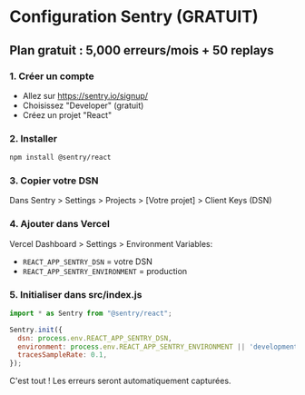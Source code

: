 # Configuration Sentry (GRATUIT)

## Plan gratuit : 5,000 erreurs/mois + 50 replays

### 1. Créer un compte
- Allez sur https://sentry.io/signup/
- Choisissez "Developer" (gratuit)
- Créez un projet "React"

### 2. Installer
```bash
npm install @sentry/react
```

### 3. Copier votre DSN
Dans Sentry > Settings > Projects > [Votre projet] > Client Keys (DSN)

### 4. Ajouter dans Vercel
Vercel Dashboard > Settings > Environment Variables:
- `REACT_APP_SENTRY_DSN` = votre DSN
- `REACT_APP_SENTRY_ENVIRONMENT` = production

### 5. Initialiser dans src/index.js
```javascript
import * as Sentry from "@sentry/react";

Sentry.init({
  dsn: process.env.REACT_APP_SENTRY_DSN,
  environment: process.env.REACT_APP_SENTRY_ENVIRONMENT || 'development',
  tracesSampleRate: 0.1,
});
```

C'est tout ! Les erreurs seront automatiquement capturées.
